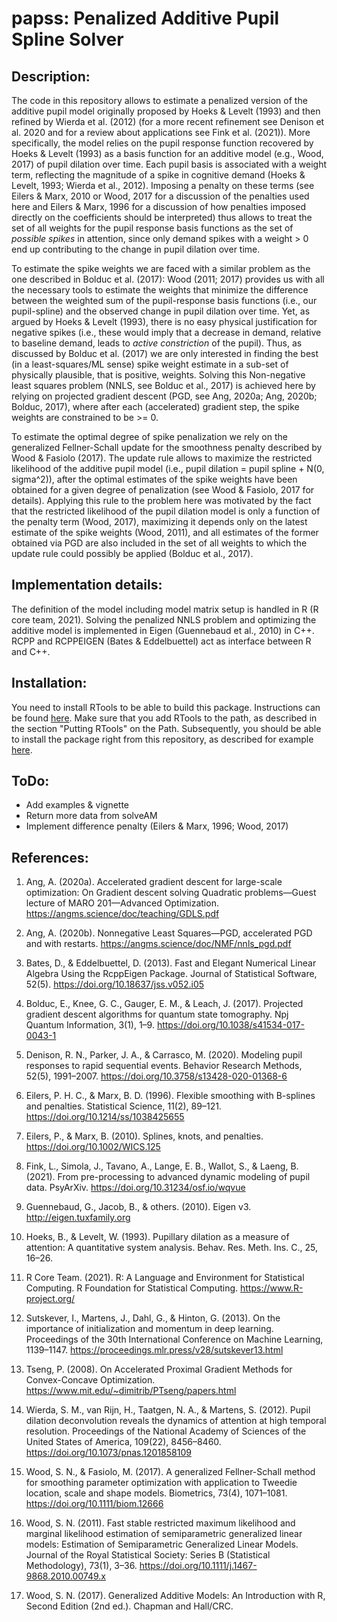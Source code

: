 # papss: Penalized Additive Pupil Spline Solver

## Description:
The code in this repository allows to estimate a penalized version of the additive pupil model originally proposed by Hoeks & Levelt (1993) and then refined by Wierda et al. (2012) (for a more recent refinement see Denison et al. 2020 and for a review about applications see Fink et al. (2021)). More specifically, the model relies on the pupil response function recovered by Hoeks & Levelt (1993) as a basis function for an additive model (e.g., Wood, 2017) of pupil dilation over time. Each pupil basis is associated with a weight term, reflecting the magnitude of a spike in cognitive demand (Hoeks & Levelt, 1993; Wierda et al., 2012). Imposing a penalty on these terms (see Eilers & Marx, 2010 or Wood, 2017 for a discussion of the penalties used here and Eilers & Marx, 1996 for a discussion of how penalties imposed directly on the coefficients should be interpreted) thus allows to treat the set of all weights for the pupil response basis functions as the set of *possible spikes* in attention, since only demand spikes with a weight > 0 end up contributing to the change in pupil dilation over time.

To estimate the spike weights we are faced with a similar problem as the one described in Bolduc et al. (2017): Wood (2011; 2017) provides us with all the necessary tools to estimate the weights that minimize the difference between the weighted sum of the pupil-response basis functions (i.e., our pupil-spline) and the observed change in pupil dilation over time. Yet, as argued by Hoeks & Levelt (1993), there is no easy physical justification for negative spikes (i.e., these would imply that a decrease in demand, relative to baseline demand, leads to *active constriction* of the pupil). Thus, as discussed by Bolduc et al. (2017) we are only interested in finding the best (in a least-squares/ML sense) spike weight estimate in a sub-set of physically plausible, that is positive, weights. Solving this Non-negative least squares problem (NNLS, see Bolduc et al., 2017) is achieved here by relying on projected gradient descent (PGD, see Ang, 2020a; Ang, 2020b; Bolduc, 2017), where after each (accelerated) gradient step, the spike weights are constrained to be >= 0.

To estimate the optimal degree of spike penalization we rely on the generalized Fellner-Schall update for the smoothness penalty described by Wood & Fasiolo (2017). The update rule allows to maximize the restricted likelihood of the additive pupil model (i.e., pupil dilation = pupil spline + N(0, sigma^2)), after the optimal estimates of the spike weights have been obtained for a given degree of penalization (see Wood & Fasiolo, 2017 for details). Applying this rule to the problem here was motivated by the fact that the restricted likelihood of the pupil dilation model is only a function of the penalty term (Wood, 2017), maximizing it depends only on the latest estimate of the spike weights (Wood, 2011), and all estimates of the former obtained via PGD are also included in the set of all weights to which the update rule could possibly be applied (Bolduc et al., 2017).

## Implementation details:
The definition of the model including model matrix setup is handled in R (R core team, 2021). Solving the penalized NNLS problem and optimizing the additive model is implemented in Eigen (Guennebaud et al., 2010) in C++. RCPP and RCPPEIGEN  (Bates & Eddelbuettel) act as interface between R and C++. 

## Installation:
You need to install RTools to be able to build this package. Instructions can be found [here](https://cran.r-project.org/bin/windows/Rtools/rtools40.html). Make sure that you add RTools to the path, as described in the section "Putting RTools" on the Path. Subsequently, you should be able to install the package right from this repository, as described for example [here](https://cran.r-project.org/web/packages/githubinstall/vignettes/githubinstall.html).

## ToDo:
- Add examples & vignette
- Return more data from solveAM
- Implement difference penalty (Eilers & Marx, 1996; Wood, 2017)

## References:

1. Ang, A. (2020a). Accelerated gradient descent for large-scale optimization: On Gradient descent solving Quadratic problems—Guest lecture of MARO 201—Advanced Optimization. https://angms.science/doc/teaching/GDLS.pdf

2. Ang, A. (2020b). Nonnegative Least Squares—PGD, accelerated PGD and with restarts. https://angms.science/doc/NMF/nnls_pgd.pdf

3. Bates, D., & Eddelbuettel, D. (2013). Fast and Elegant Numerical Linear Algebra Using the RcppEigen Package. Journal of Statistical Software, 52(5). https://doi.org/10.18637/jss.v052.i05

4. Bolduc, E., Knee, G. C., Gauger, E. M., & Leach, J. (2017). Projected gradient descent algorithms for quantum state tomography. Npj Quantum Information, 3(1), 1–9. https://doi.org/10.1038/s41534-017-0043-1

5. Denison, R. N., Parker, J. A., & Carrasco, M. (2020). Modeling pupil responses to rapid sequential events. Behavior Research Methods, 52(5), 1991–2007. https://doi.org/10.3758/s13428-020-01368-6

6. Eilers, P. H. C., & Marx, B. D. (1996). Flexible smoothing with B-splines and penalties. Statistical Science, 11(2), 89–121. https://doi.org/10.1214/ss/1038425655

7. Eilers, P., & Marx, B. (2010). Splines, knots, and penalties. https://doi.org/10.1002/WICS.125

8. Fink, L., Simola, J., Tavano, A., Lange, E. B., Wallot, S., & Laeng, B. (2021). From pre-processing to advanced dynamic modeling of pupil data. PsyArXiv. https://doi.org/10.31234/osf.io/wqvue

9. Guennebaud, G., Jacob, B., & others. (2010). Eigen v3. http://eigen.tuxfamily.org

10. Hoeks, B., & Levelt, W. (1993). Pupillary dilation as a measure of attention: A quantitative system analysis. Behav. Res. Meth. Ins. C., 25, 16–26.

11. R Core Team. (2021). R: A Language and Environment for Statistical Computing. R Foundation for Statistical Computing. https://www.R-project.org/

12. Sutskever, I., Martens, J., Dahl, G., & Hinton, G. (2013). On the importance of initialization and momentum in deep learning. Proceedings of the 30th International Conference on Machine Learning, 1139–1147. https://proceedings.mlr.press/v28/sutskever13.html

13. Tseng, P. (2008). On Accelerated Proximal Gradient Methods for Convex-Concave Optimization. https://www.mit.edu/~dimitrib/PTseng/papers.html

14. Wierda, S. M., van Rijn, H., Taatgen, N. A., & Martens, S. (2012). Pupil dilation deconvolution reveals the dynamics of attention at high temporal resolution. Proceedings of the National Academy of Sciences of the United States of America, 109(22), 8456–8460. https://doi.org/10.1073/pnas.1201858109

15. Wood, S. N., & Fasiolo, M. (2017). A generalized Fellner-Schall method for smoothing parameter optimization with application to Tweedie location, scale and shape models. Biometrics, 73(4), 1071–1081. https://doi.org/10.1111/biom.12666

16. Wood, S. N. (2011). Fast stable restricted maximum likelihood and marginal likelihood estimation of semiparametric generalized linear models: Estimation of Semiparametric Generalized Linear Models. Journal of the Royal Statistical Society: Series B (Statistical Methodology), 73(1), 3–36. https://doi.org/10.1111/j.1467-9868.2010.00749.x

17. Wood, S. N. (2017). Generalized Additive Models: An Introduction with R, Second Edition (2nd ed.). Chapman and Hall/CRC.
